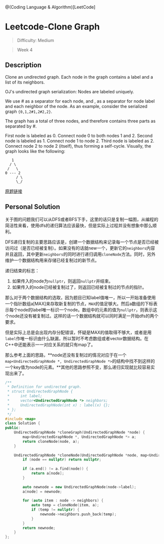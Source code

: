 @(Coding Language & Algorithm)[LeetCode]

# Leetcode-Clone Graph

> Difficulty: Medium

> Week 4

## Description
Clone an undirected graph. Each node in the graph contains a label and a list of its neighbors.

OJ's undirected graph serialization:
Nodes are labeled uniquely.

We use # as a separator for each node, and , as a separator for node label and each neighbor of the node.
As an example, consider the serialized graph `{0,1,2#1,2#2,2}`.

The graph has a total of three nodes, and therefore contains three parts as separated by #.

First node is labeled as 0. Connect node 0 to both nodes 1 and 2.
Second node is labeled as 1. Connect node 1 to node 2.
Third node is labeled as 2. Connect node 2 to node 2 (itself), thus forming a self-cycle.
Visually, the graph looks like the following:

       1
      / \
     /   \
    0 --- 2
         / \
         \_/

[原题链接](https://leetcode.com/problems/clone-graph/description/)

## Personal Solution

关于图的问题我们可以从DFS或者BFS下手，这里的话只是复制一幅图，从编程的简洁性来看，使用dfs的递归算法应该最快，但是实际上过程并没有想象中那么顺利。

DFS递归复制的主要思路应该是，创建一个数据结构来记录每一个节点是否已经被访问过（是否已经被复制）。如果没有的话就new一个，更新它的`neighbors`内容并且返回，其中更新`neighbors`的同时进行递归调用`cloneNode`方法。同时，另外维护一个数据结构用来存储已经复制过的新节点。

递归结束的标志：
1. 如果传入的node为`nullptr`，则返回`nullptr`并结束。
2. 如果传入的node已经被复制过了，则返回已经被复制过的节点的指针。

那么对于两个数据结构的选取，因为题目已知label值唯一，所以一开始准备使用一个指针数组a[MAX]来存取新复制的节点，`MAX`的值足够大。然后a数组的下标表示每个node的label唯一标识一个node。数组中的元素的值为`nullptr`，则表示这个node还没有被复制过。这样的话一个数据结构就可以同时满足一开始dfs的两个要求。

但是实际上总是会出现内存分配错误，怀疑是MAX的值取得不够大，或者是用`label`作唯一标识由什么缺漏，所以暂时不考虑数组或者vector数据结构。在C++中还能表示一一对应关系的就只有map了。

那么参考上面的思路，**node还没有复制过的情况对应于在一个`map<UndirectedGraphNode *, UndirectedGraphNode *>`的结构中找不到这样的一个key值为node的元素。**其他的思路参照不变，那么递归实现就比较容易实现出来了。

```cpp
/**
 * Definition for undirected graph.
 * struct UndirectedGraphNode {
 *     int label;
 *     vector<UndirectedGraphNode *> neighbors;
 *     UndirectedGraphNode(int x) : label(x) {};
 * };
 */
#include <map>
class Solution {
public:
    UndirectedGraphNode *cloneGraph(UndirectedGraphNode *node) {
        map<UndirectedGraphNode *, UndirectedGraphNode *> a;
        return cloneNode(node, a);
    }
    
    UndirectedGraphNode *cloneNode(UndirectedGraphNode *node, map<UndirectedGraphNode *, UndirectedGraphNode *>& a) {
        if (node == nullptr) return nullptr;
        
        if (a.end() != a.find(node)) {
            return a[node];
        }
        
        auto newnode = new UndirectedGraphNode(node->label);
        a[node] = newnode;
        
        for (auto item : node -> neighbors) {
            auto temp = cloneNode(item, a);
            if (temp != nullptr) {
                newnode->neighbors.push_back(temp);
            }
        }
        return newnode;
    }
};
```